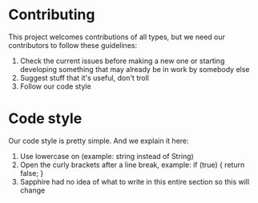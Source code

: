 # Contributing
This project welcomes contributions of all types, but we need our contributors to follow these guidelines:
1. Check the current issues before making a new one or starting developing something that may already be in work by somebody else
2. Suggest stuff that it's useful, don't troll
3. Follow our code style

# Code style
Our code style is pretty simple. And we explain it here:
1. Use lowercase on  (example: string instead of String)
2. Open the curly brackets after a line break, example:
  if (true)
  {
    return false;
  }
3. Sapphire had no idea of what to write in this entire section so this will change
